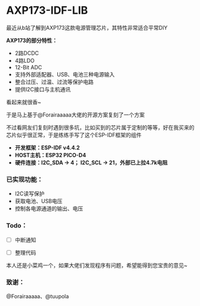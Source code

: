 # AXP173-IDF-LIB

最近从b站了解到AXP173这款电源管理芯片，其特性非常适合平常DIY

**AXP173的部分特性：**

- 2路DCDC
- 4路LDO
- 12-Bit ADC
- 支持外部适配器、USB、电池三种电源输入
- 整合过压、过温、过流等保护电路
- 提供I2C接口与主机通讯

看起来就很香~

于是马上基于@Forairaaaaa大佬的开源方案复刻了一个方案

不过看网友们复刻时遇到很多坑，比如买到的芯片属于定制的等等，好在我买来的芯片似乎很正常，于是练练手写了这个ESP-IDF框架的组件

- **开发框架：ESP-IDF v4.4.2**
- **HOST主机：ESP32 PICO-D4**
- **硬件连接：I2C_SDA -> 4； I2C_SCL -> 21，外部已上拉4.7k电阻**



### 已实现功能：

- I2C读写保护
- 获取电池、USB电压
- 控制各电源通道的输出、电压



### Todo：

- [ ] 中断通知
- [ ] 整理代码



本人还是小菜鸡一个，如果大佬们发现程序有问题，希望能得到您宝贵的意见~



### 致谢：

@Forairaaaaa、@tuupola